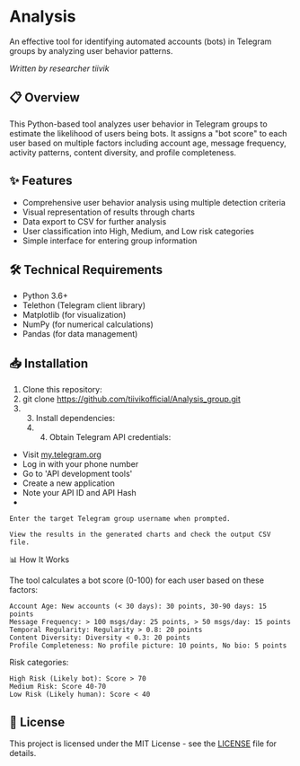 # Analysis

An effective tool for identifying automated accounts (bots) in Telegram groups by analyzing user behavior patterns.

*Written by researcher tiivik*

## 📋 Overview

This Python-based tool analyzes user behavior in Telegram groups to estimate the likelihood of users being bots. It assigns a "bot score" to each user based on multiple factors including account age, message frequency, activity patterns, content diversity, and profile completeness.

## ✨ Features

- Comprehensive user behavior analysis using multiple detection criteria
- Visual representation of results through charts
- Data export to CSV for further analysis
- User classification into High, Medium, and Low risk categories
- Simple interface for entering group information

## 🛠️ Technical Requirements

- Python 3.6+
- Telethon (Telegram client library)
- Matplotlib (for visualization)
- NumPy (for numerical calculations)
- Pandas (for data management)

## 📥 Installation

1. Clone this repository:
2. git clone https://github.com/tiivikofficial/Analysis_group.git
3. 3. Install dependencies:
   4. 4. Obtain Telegram API credentials:
- Visit [my.telegram.org](https://my.telegram.org)
- Log in with your phone number
- Go to 'API development tools'
- Create a new application
- Note your API ID and API Hash
- 

    Enter the target Telegram group username when prompted.

    View the results in the generated charts and check the output CSV file.

📊 How It Works

The tool calculates a bot score (0-100) for each user based on these factors:

    Account Age: New accounts (< 30 days): 30 points, 30-90 days: 15 points
    Message Frequency: > 100 msgs/day: 25 points, > 50 msgs/day: 15 points
    Temporal Regularity: Regularity > 0.8: 20 points
    Content Diversity: Diversity < 0.3: 20 points
    Profile Completeness: No profile picture: 10 points, No bio: 5 points

Risk categories:

    High Risk (Likely bot): Score > 70
    Medium Risk: Score 40-70
    Low Risk (Likely human): Score < 40

## 📝 License

This project is licensed under the MIT License - see the [LICENSE](LICENSE) file for details.

